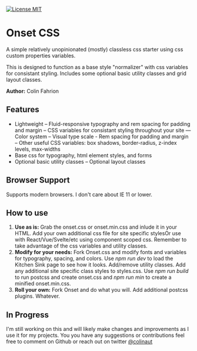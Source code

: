 [![License MIT](https://img.shields.io/badge/licence-MIT-blue.svg)](https://choosealicense.com/licenses/mit/)

# Onset CSS

A simple relatively unopinionated (mostly) classless css starter using css custom properties variables.

This is designed to function as a base style "normalizer" with css variables for consistant styling. Includes some optional basic utility classes and grid layout classes.

**Author:** Colin Fahrion

## Features

- Lightweight
  – Fluid-responsive typography and rem spacing for padding and margin
  – CSS variables for consistant styling throughout your site
  — Color system
  – Visual type scale - Rem spacing for padding and margin
  – Other useful CSS variables: box shadows, border-radius, z-index levels, max-widths
- Base css for typography, html element styles, and forms
- Optional basic utility classes
  – Optional layout classes

## Browser Support

Supports modern browsers. I don't care about IE 11 or lower.

## How to use

1. **Use as is:** Grab the onset.css or onset.min.css and inlude it in your HTML. Add your own additional css file for site specific stylesOr use with React/Vue/Svelte/etc using component scoped css. Remember to take advantage of the css variables and utility classes.
2. **Modify for your needs:** Fork Onset.css and modify fonts and variables for typography, spacing, and colors. Use _npm run dev_ to load the Kitchen Sink page to see how it looks. Add/remove utility classes. Add any additional site specific class styles to styles.css. Use _npm run build_ to run postcss and create onset.css and _npm run min_ to create a minified onset.min.css.
3. **Roll your own:** Fork Onset and do what you will. Add additional postcss plugins. Whatever.

## In Progress

I'm still working on this and will likely make changes and improvements as I use it for my projects. You you have any suggestions or contributions feel free to comment on Github or reach out on twitter [@colinaut](https://twitter.com/colinaut)
